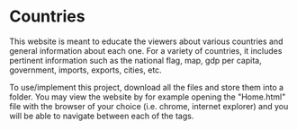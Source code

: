 # Countries

This website is meant to educate the viewers about various countries and general information about each one.
For a variety of countries, it includes pertinent information such as the national flag, map, gdp per capita, government, imports, exports, cities, etc.

To use/implement this project, download all the files and store them into a folder. You may view the website by for example opening the "Home.html" file with the browser of your choice (i.e. chrome, internet explorer) and you will be able to navigate between each of the tags.
